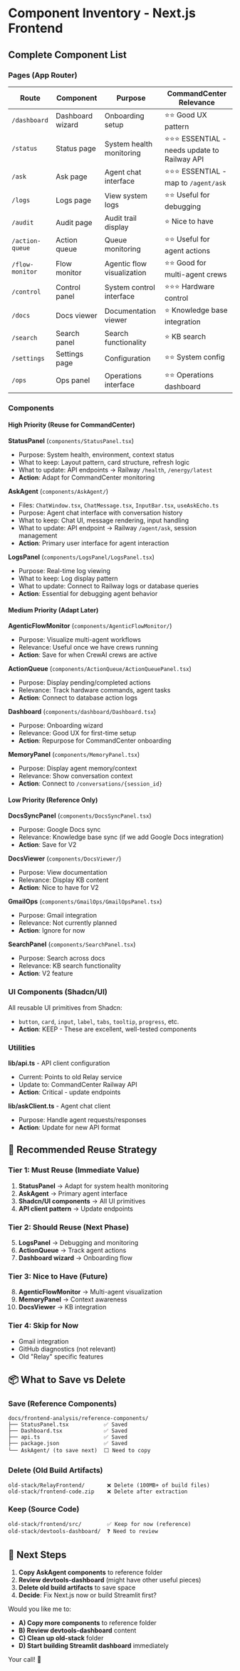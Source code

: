# Component Inventory - Next.js Frontend

## Complete Component List

### Pages (App Router)

| Route | Component | Purpose | CommandCenter Relevance |
|-------|-----------|---------|------------------------|
| `/dashboard` | Dashboard wizard | Onboarding setup | ⭐⭐ Good UX pattern |
| `/status` | Status page | System health monitoring | ⭐⭐⭐ ESSENTIAL - needs update to Railway API |
| `/ask` | Ask page | Agent chat interface | ⭐⭐⭐ ESSENTIAL - map to `/agent/ask` |
| `/logs` | Logs page | View system logs | ⭐⭐ Useful for debugging |
| `/audit` | Audit page | Audit trail display | ⭐ Nice to have |
| `/action-queue` | Action queue | Queue monitoring | ⭐⭐ Useful for agent actions |
| `/flow-monitor` | Flow monitor | Agentic flow visualization | ⭐⭐ Good for multi-agent crews |
| `/control` | Control panel | System control interface | ⭐⭐⭐ Hardware control |
| `/docs` | Docs viewer | Documentation viewer | ⭐ Knowledge base integration |
| `/search` | Search panel | Search functionality | ⭐ KB search |
| `/settings` | Settings page | Configuration | ⭐⭐ System config |
| `/ops` | Ops panel | Operations interface | ⭐⭐ Operations dashboard |

### Components

#### High Priority (Reuse for CommandCenter)

**StatusPanel** (`components/StatusPanel.tsx`)
- Purpose: System health, environment, context status
- What to keep: Layout pattern, card structure, refresh logic
- What to update: API endpoints → Railway `/health`, `/energy/latest`
- **Action**: Adapt for CommandCenter monitoring

**AskAgent** (`components/AskAgent/`)
- Files: `ChatWindow.tsx`, `ChatMessage.tsx`, `InputBar.tsx`, `useAskEcho.ts`
- Purpose: Agent chat interface with conversation history
- What to keep: Chat UI, message rendering, input handling
- What to update: API endpoint → Railway `/agent/ask`, session management
- **Action**: Primary user interface for agent interaction

**LogsPanel** (`components/LogsPanel/LogsPanel.tsx`)
- Purpose: Real-time log viewing
- What to keep: Log display pattern
- What to update: Connect to Railway logs or database queries
- **Action**: Essential for debugging agent behavior

#### Medium Priority (Adapt Later)

**AgenticFlowMonitor** (`components/AgenticFlowMonitor/`)
- Purpose: Visualize multi-agent workflows
- Relevance: Useful once we have crews running
- **Action**: Save for when CrewAI crews are active

**ActionQueue** (`components/ActionQueue/ActionQueuePanel.tsx`)
- Purpose: Display pending/completed actions
- Relevance: Track hardware commands, agent tasks
- **Action**: Connect to database action logs

**Dashboard** (`components/dashboard/Dashboard.tsx`)
- Purpose: Onboarding wizard
- Relevance: Good UX for first-time setup
- **Action**: Repurpose for CommandCenter onboarding

**MemoryPanel** (`components/MemoryPanel.tsx`)
- Purpose: Display agent memory/context
- Relevance: Show conversation context
- **Action**: Connect to `/conversations/{session_id}`

#### Low Priority (Reference Only)

**DocsSyncPanel** (`components/DocsSyncPanel.tsx`)
- Purpose: Google Docs sync
- Relevance: Knowledge base sync (if we add Google Docs integration)
- **Action**: Save for V2

**DocsViewer** (`components/DocsViewer/`)
- Purpose: View documentation
- Relevance: Display KB content
- **Action**: Nice to have for V2

**GmailOps** (`components/GmailOps/GmailOpsPanel.tsx`)
- Purpose: Gmail integration
- Relevance: Not currently planned
- **Action**: Ignore for now

**SearchPanel** (`components/SearchPanel.tsx`)
- Purpose: Search across docs
- Relevance: KB search functionality
- **Action**: V2 feature

### UI Components (Shadcn/UI)

All reusable UI primitives from Shadcn:
- `button`, `card`, `input`, `label`, `tabs`, `tooltip`, `progress`, etc.
- **Action**: KEEP - These are excellent, well-tested components

### Utilities

**lib/api.ts** - API client configuration
- Current: Points to old Relay service
- Update to: CommandCenter Railway API
- **Action**: Critical - update endpoints

**lib/askClient.ts** - Agent chat client
- Purpose: Handle agent requests/responses
- **Action**: Update for new API format

## 🎯 Recommended Reuse Strategy

### Tier 1: Must Reuse (Immediate Value)
1. **StatusPanel** → Adapt for system health monitoring
2. **AskAgent** → Primary agent interface
3. **Shadcn/UI components** → All UI primitives
4. **API client pattern** → Update endpoints

### Tier 2: Should Reuse (Next Phase)
5. **LogsPanel** → Debugging and monitoring
6. **ActionQueue** → Track agent actions
7. **Dashboard wizard** → Onboarding flow

### Tier 3: Nice to Have (Future)
8. **AgenticFlowMonitor** → Multi-agent visualization
9. **MemoryPanel** → Context awareness
10. **DocsViewer** → KB integration

### Tier 4: Skip for Now
- Gmail integration
- GitHub diagnostics (not relevant)
- Old "Relay" specific features

## 📦 What to Save vs Delete

### Save (Reference Components)
```
docs/frontend-analysis/reference-components/
├── StatusPanel.tsx           ✅ Saved
├── Dashboard.tsx             ✅ Saved
├── api.ts                    ✅ Saved
├── package.json              ✅ Saved
└── AskAgent/ (to save next)  ⬜ Need to copy
```

### Delete (Old Build Artifacts)
```
old-stack/RelayFrontend/       ❌ Delete (100MB+ of build files)
old-stack/frontend-code.zip    ❌ Delete after extraction
```

### Keep (Source Code)
```
old-stack/frontend/src/        ✅ Keep for now (reference)
old-stack/devtools-dashboard/  ❓ Need to review
```

## 🚀 Next Steps

1. **Copy AskAgent components** to reference folder
2. **Review devtools-dashboard** (might have other useful pieces)
3. **Delete old build artifacts** to save space
4. **Decide**: Fix Next.js now or build Streamlit first?

Would you like me to:
- **A) Copy more components** to reference folder
- **B) Review devtools-dashboard** content
- **C) Clean up old-stack** folder
- **D) Start building Streamlit dashboard** immediately

Your call! 🎯
